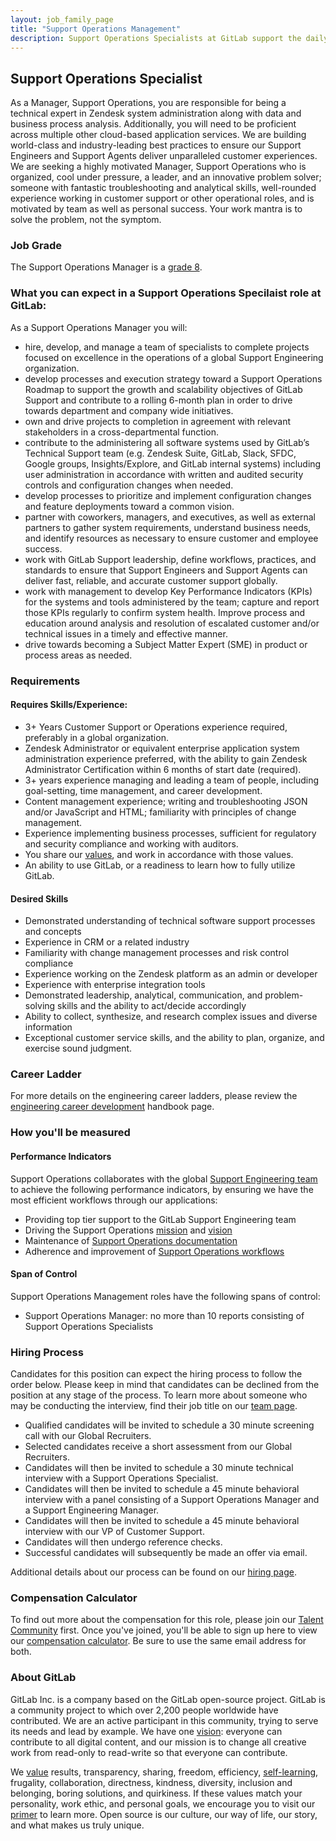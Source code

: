 ```yaml
---
layout: job_family_page
title: "Support Operations Management"
description: Support Operations Specialists at GitLab support the daily operations and systems of the global support engineering team
---
```


## Support Operations Specialist

As a Manager, Support Operations, you are responsible for being a technical
expert in Zendesk system administration along with data and business process
analysis. Additionally, you will need to be proficient across multiple other
cloud-based application services. We are building world-class and
industry-leading best practices to ensure our Support Engineers and Support
Agents deliver unparalleled customer experiences. We are seeking a highly
motivated Manager, Support Operations who is organized, cool under pressure, a
leader, and an innovative problem solver; someone with fantastic troubleshooting
and analytical skills, well-rounded experience working in customer support or
other operational roles, and is motivated by team as well as personal success.
Your work mantra is to solve the problem, not the symptom.

### Job Grade 

The Support Operations Manager is a
[grade 8](/handbook/total-rewards/compensation/compensation-calculator/#gitlab-job-grades).

### What you can expect in a Support Operations Specilaist role at GitLab:

As a Support Operations Manager you will:

* hire, develop, and manage a team of specialists to complete projects focused
  on excellence in the operations of a global Support Engineering organization.
* develop processes and execution strategy toward a Support Operations Roadmap
  to support the growth and scalability objectives of GitLab Support and
  contribute to a rolling 6-month plan in order to drive towards department and
  company wide initiatives.
* own and drive projects to completion in agreement with relevant stakeholders
  in a cross-departmental function.
* contribute to the administering all software systems used by GitLab’s
  Technical Support team (e.g. Zendesk Suite, GitLab, Slack, SFDC, Google
  groups, Insights/Explore, and GitLab internal systems) including user
  administration in accordance with written and audited security controls and
  configuration changes when needed.
* develop processes to prioritize and implement configuration changes and
  feature deployments toward a common vision.
* partner with coworkers, managers, and executives, as well as external
  partners to gather system requirements, understand business needs, and
  identify resources as necessary to ensure customer and employee success.
* work with GitLab Support leadership, define workflows, practices, and
  standards to ensure that Support Engineers and Support Agents can deliver
  fast, reliable, and accurate customer support globally.
* work with management to develop Key Performance Indicators (KPIs) for the
  systems and tools administered by the team; capture and report those KPIs
  regularly to confirm system health. Improve process and education around
  analysis and resolution of escalated customer and/or technical issues in a
  timely and effective manner.
* drive towards becoming a Subject Matter Expert (SME) in product or process
  areas as needed.

### Requirements

#### Requires Skills/Experience:

* 3+ Years Customer Support or Operations experience required, preferably in a
  global organization.
* Zendesk Administrator or equivalent enterprise application system
  administration experience preferred, with the ability to gain Zendesk
  Administrator Certification within 6 months of start date (required).
* 3+ years experience managing and leading a team of people, including
  goal-setting, time management, and career development.
* Content management experience; writing and troubleshooting JSON and/or
  JavaScript and HTML; familiarity with principles of change management.
* Experience implementing business processes, sufficient for regulatory and
  security compliance and working with auditors.
* You share our [values](https://about.gitlab.com/handbook/values/), and work
  in accordance with those values.
* An ability to use GitLab, or a readiness to learn how to fully utilize GitLab.

#### Desired Skills

* Demonstrated understanding of technical software support processes and
  concepts
* Experience in CRM or a related industry
* Familiarity with change management processes and risk control compliance
* Experience working on the Zendesk platform as an admin or developer
* Experience with enterprise integration tools
* Demonstrated leadership, analytical, communication, and problem-solving
  skills and the ability to act/decide accordingly
* Ability to collect, synthesize, and research complex issues and diverse
  information
* Exceptional customer service skills, and the ability to plan, organize, and
  exercise sound judgment.

### Career Ladder

For more details on the engineering career ladders, please review the
[engineering career development](https://about.gitlab.com/handbook/engineering/career-development/#roles)
handbook page.

### How you'll be measured

#### Performance Indicators

Support Operations collaborates with the global
[Support Engineering team](https://about.gitlab.com/support/) to achieve the
following performance indicators, by ensuring we have the most efficient
workflows through our applications:

* Providing top tier support to the GitLab Support Engineering team
* Driving the Support Operations
  [mission](https://about.gitlab.com/handbook/support/support-ops/#mission) and
  [vision](https://about.gitlab.com/handbook/support/support-ops/#vision)
* Maintenance of
  [Support Operations documentation](https://about.gitlab.com/handbook/support/support-ops/documentation/)
* Adherence and improvement of
  [Support Operations workflows](https://about.gitlab.com/handbook/support/support-ops/workflows/)

#### Span of Control

Support Operations Management roles have the following spans of control:

* Support Operations Manager: no more than 10 reports consisting of Support
  Operations Specialists

### Hiring Process

Candidates for this position can expect the hiring process to follow the order
below. Please keep in mind that candidates can be declined from the position at
any stage of the process. To learn more about someone who may be conducting the
interview, find their job title on our
[team page](https://about.gitlab.com/company/team).

* Qualified candidates will be invited to schedule a 30 minute screening call
  with our Global Recruiters.
* Selected candidates receive a short assessment from our Global Recruiters.
* Candidates will then be invited to schedule a 30 minute technical interview
  with a Support Operations Specialist.
* Candidates will then be invited to schedule a 45 minute behavioral interview
  with a panel consisting of a Support Operations Manager and a Support
  Engineering Manager.
* Candidates will then be invited to schedule a 45 minute behavioral interview
  with our VP of Customer Support.
* Candidates will then undergo reference checks.
* Successful candidates will subsequently be made an offer via email.

Additional details about our process can be found on our
[hiring page](https://about.gitlab.com/handbook/hiring).

### Compensation Calculator

To find out more about the compensation for this role, please join our
[Talent Community](https://about.gitlab.com/jobs/careers/0) first. Once you've
joined, you'll be able to sign up here to view our
[compensation calculator](https://comp-calculator.gitlab.net/?role=Support%20Engineer).
Be sure to use the same email address for both.

### About GitLab

GitLab Inc. is a company based on the GitLab open-source project. GitLab is a
community project to which over 2,200 people worldwide have contributed. We are
an active participant in this community, trying to serve its needs and lead by
example. We have one [vision](https://about.gitlab.com/strategy): everyone can
contribute to all digital content, and our mission is to change all creative
work from read-only to read-write so that everyone can contribute.

We [value](https://about.gitlab.com/handbook/values/) results, transparency,
sharing, freedom, efficiency,
[self-learning](https://about.gitlab.com/company/culture/all-remote/self-service/#how-self-learning-leads-to-success-in-your-role),
frugality, collaboration, directness, kindness, diversity, inclusion and
belonging, boring solutions, and quirkiness. If these values match your
personality, work ethic, and personal goals, we encourage you to visit our
[primer](https://about.gitlab.com/company/) to learn more. Open source is our
culture, our way of life, our story, and what makes us truly unique.
